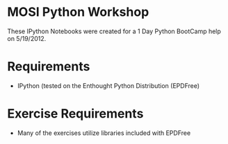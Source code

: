 MOSI Python Workshop
======

These IPython Notebooks were created for a 1 Day Python BootCamp help on 5/19/2012.

Requirements
============

* IPython (tested on the Enthought Python Distribution (EPDFree)

Exercise Requirements
============
* Many of the exercises utilize libraries included with EPDFree

